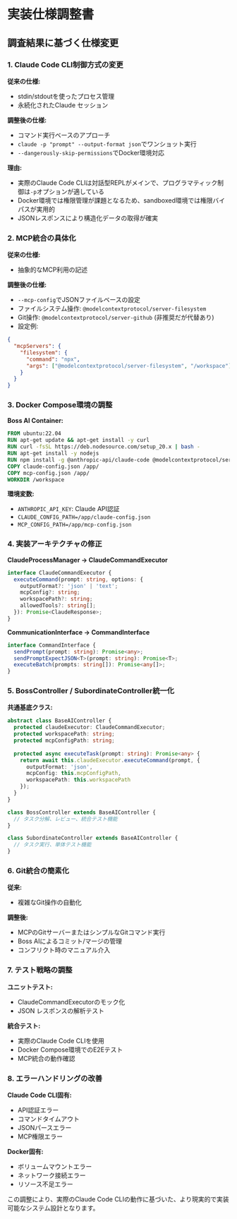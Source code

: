 # 実装仕様調整書

## 調査結果に基づく仕様変更

### 1. Claude Code CLI制御方式の変更

**従来の仕様:**
- stdin/stdoutを使ったプロセス管理
- 永続化されたClaude セッション

**調整後の仕様:**
- コマンド実行ベースのアプローチ
- `claude -p "prompt" --output-format json`でワンショット実行
- `--dangerously-skip-permissions`でDocker環境対応

**理由:**
- 実際のClaude Code CLIは対話型REPLがメインで、プログラマティック制御は`-p`オプションが適している
- Docker環境では権限管理が課題となるため、sandboxed環境では権限バイパスが実用的
- JSONレスポンスにより構造化データの取得が確実

### 2. MCP統合の具体化

**従来の仕様:**
- 抽象的なMCP利用の記述

**調整後の仕様:**
- `--mcp-config`でJSONファイルベースの設定
- ファイルシステム操作: `@modelcontextprotocol/server-filesystem`
- Git操作: `@modelcontextprotocol/server-github` (非推奨だが代替あり)
- 設定例:
```json
{
  "mcpServers": {
    "filesystem": {
      "command": "npx",
      "args": ["@modelcontextprotocol/server-filesystem", "/workspace"]
    }
  }
}
```

### 3. Docker Compose環境の調整

**Boss AI Container:**
```dockerfile
FROM ubuntu:22.04
RUN apt-get update && apt-get install -y curl
RUN curl -fsSL https://deb.nodesource.com/setup_20.x | bash -
RUN apt-get install -y nodejs
RUN npm install -g @anthropic-api/claude-code @modelcontextprotocol/server-filesystem
COPY claude-config.json /app/
COPY mcp-config.json /app/
WORKDIR /workspace
```

**環境変数:**
- `ANTHROPIC_API_KEY`: Claude API認証
- `CLAUDE_CONFIG_PATH=/app/claude-config.json`
- `MCP_CONFIG_PATH=/app/mcp-config.json`

### 4. 実装アーキテクチャの修正

**ClaudeProcessManager → ClaudeCommandExecutor**
```typescript
interface ClaudeCommandExecutor {
  executeCommand(prompt: string, options: {
    outputFormat?: 'json' | 'text';
    mcpConfig?: string;
    workspacePath?: string;
    allowedTools?: string[];
  }): Promise<ClaudeResponse>;
}
```

**CommunicationInterface → CommandInterface**
```typescript
interface CommandInterface {
  sendPrompt(prompt: string): Promise<any>;
  sendPromptExpectJSON<T>(prompt: string): Promise<T>;
  executeBatch(prompts: string[]): Promise<any[]>;
}
```

### 5. BossController / SubordinateController統一化

**共通基底クラス:**
```typescript
abstract class BaseAIController {
  protected claudeExecutor: ClaudeCommandExecutor;
  protected workspacePath: string;
  protected mcpConfigPath: string;
  
  protected async executeTask(prompt: string): Promise<any> {
    return await this.claudeExecutor.executeCommand(prompt, {
      outputFormat: 'json',
      mcpConfig: this.mcpConfigPath,
      workspacePath: this.workspacePath
    });
  }
}

class BossController extends BaseAIController {
  // タスク分解、レビュー、統合テスト機能
}

class SubordinateController extends BaseAIController {
  // タスク実行、単体テスト機能
}
```

### 6. Git統合の簡素化

**従来:**
- 複雑なGit操作の自動化

**調整後:**
- MCPのGitサーバーまたはシンプルなGitコマンド実行
- Boss AIによるコミット/マージの管理
- コンフリクト時のマニュアル介入

### 7. テスト戦略の調整

**ユニットテスト:**
- ClaudeCommandExecutorのモック化
- JSON レスポンスの解析テスト

**統合テスト:**
- 実際のClaude Code CLIを使用
- Docker Compose環境でのE2Eテスト
- MCP統合の動作確認

### 8. エラーハンドリングの改善

**Claude Code CLI固有:**
- API認証エラー
- コマンドタイムアウト
- JSONパースエラー
- MCP権限エラー

**Docker固有:**
- ボリュームマウントエラー
- ネットワーク接続エラー
- リソース不足エラー

この調整により、実際のClaude Code CLIの動作に基づいた、より現実的で実装可能なシステム設計となります。
